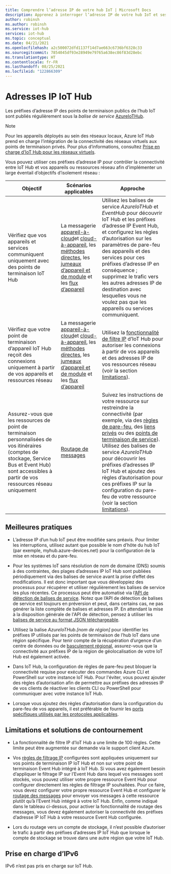```yaml
---
title: Comprendre l’adresse IP de votre hub IoT | Microsoft Docs
description: Apprenez à interroger l’adresse IP de votre hub IoT et ses propriétés. L’adresse IP de votre hub IoT peut changer dans certains scénarios, par exemple dans le cadre d’une reprise d’activité ou d’un basculement régional.
author: robinsh
ms.author: robinsh
ms.service: iot-hub
services: iot-hub
ms.topic: conceptual
ms.date: 04/21/2021
ms.openlocfilehash: a2c500072dfd1137f14d7ae663c6736bf6328c33
ms.sourcegitcommit: 7854045df93e28949e79765a638ec86f83d28ebc
ms.translationtype: HT
ms.contentlocale: fr-FR
ms.lasthandoff: 08/25/2021
ms.locfileid: "122866309"
---
```

# <a name="iot-hub-ip-addresses"></a>Adresses IP IoT Hub

Les préfixes d’adresse IP des points de terminaison publics de l’hub IoT sont publiés régulièrement sous la _balise de service_ [AzureIoTHub](../virtual-network/service-tags-overview.md).

> [!NOTE]
> Pour les appareils déployés au sein des réseaux locaux, Azure IoT Hub prend en charge l’intégration de la connectivité des réseaux virtuels aux points de terminaison privés. Pour plus d’informations, consultez [Prise en charge d’IoT Hub pour les réseaux virtuels](./virtual-network-support.md).


Vous pouvez utiliser ces préfixes d’adresse IP pour contrôler la connectivité entre IoT Hub et vos appareils ou ressources réseau afin d’implémenter un large éventail d’objectifs d’isolement réseau :

| Objectif | Scénarios applicables | Approche |
|------|-----------|----------|
| Vérifiez que vos appareils et services communiquent uniquement avec des points de terminaison IoT Hub | La messagerie [appareil-à-cloud](./iot-hub-devguide-messaging.md)et [cloud-à-appareil](./iot-hub-devguide-messages-c2d.md), les [méthodes directes](./iot-hub-devguide-direct-methods.md), les [jumeaux d’appareil et de module](./iot-hub-devguide-device-twins.md) et les [flux d’appareil](./iot-hub-device-streams-overview.md) | Utilisez les balises de service _AzureIoTHub_ et _EventHub_ pour découvrir IoT Hub et les préfixes d’adresse IP Event Hub, et configurez les règles d’autorisation sur les paramètres de pare-feu des appareils et des services pour ces préfixes d’adresse IP en conséquence ; supprimez le trafic vers les autres adresses IP de destination avec lesquelles vous ne voulez pas que les appareils ou services communiquent. |
| Vérifiez que votre point de terminaison d’appareil IoT Hub reçoit des connexions uniquement à partir de vos appareils et ressources réseau | La messagerie [appareil-à-cloud](./iot-hub-devguide-messaging.md)et [cloud-à-appareil](./iot-hub-devguide-messages-c2d.md), les [méthodes directes](./iot-hub-devguide-direct-methods.md), les [jumeaux d’appareil et de module](./iot-hub-devguide-device-twins.md) et les [flux d’appareil](./iot-hub-device-streams-overview.md) | Utilisez la [fonctionnalité de filtre IP](iot-hub-ip-filtering.md) d’IoT Hub pour autoriser les connexions à partir de vos appareils et des adresses IP de vos ressources réseau (voir la section [limitations](#limitations-and-workarounds)). | 
| Assurez-vous que les ressources de point de terminaison personnalisées de vos itinéraires (comptes de stockage, Service Bus et Event Hub) sont accessibles à partir de vos ressources réseau uniquement | [Routage de messages](./iot-hub-devguide-messages-d2c.md) | Suivez les instructions de votre ressource sur restreindre la connectivité (par exemple, via des [règles de pare-feu](../storage/common/storage-network-security.md), des [liens privés](../private-link/private-endpoint-overview.md) ou des [points de terminaison de service](../virtual-network/virtual-network-service-endpoints-overview.md)). Utilisez des balises de service _AzureIoTHub_ pour découvrir les préfixes d’adresses IP IoT Hub et ajoutez des règles d’autorisation pour ces préfixes IP sur la configuration du pare-feu de votre ressource (voir la section [limitations](#limitations-and-workarounds)). |

## <a name="best-practices"></a>Meilleures pratiques

* L’adresse IP d’un hub IoT peut être modifiée sans préavis. Pour limiter les interruptions, utilisez autant que possible le nom d’hôte du hub IoT (par exemple, myhub.azure-devices.net) pour la configuration de la mise en réseau et du pare-feu. 

* Pour les systèmes IoT sans résolution de nom de domaine (DNS) soumis à des contraintes, des plages d’adresses IP IoT Hub sont publiées périodiquement via des balises de service avant la prise d’effet des modifications. Il est donc important que vous développiez des processus pour récupérer et utiliser régulièrement les balises de service les plus récentes. Ce processus peut être automatisé via l’[API de détection de balises de service](../virtual-network/service-tags-overview.md#service-tags-on-premises). Notez que l’API de détection de balises de service est toujours en préversion et peut, dans certains cas, ne pas générer la liste complète de balises et adresses IP. En attendant la mise à la disposition générale de l'API de détection, pensez à utiliser les [balises de service au format JSON téléchargeable](../virtual-network/service-tags-overview.md#discover-service-tags-by-using-downloadable-json-files). 


* Utilisez la balise *AzureIoTHub.[nom de région]* pour identifier les préfixes IP utilisés par les points de terminaison de l’hub IoT dans une région spécifique. Pour tenir compte de la récupération d’urgence d’un centre de données ou de [basculement régional](iot-hub-ha-dr.md), assurez-vous que la connectivité aux préfixes IP de la région de géolocalisation de votre IoT Hub est également activée.

* Dans IoT Hub, la configuration de règles de pare-feu peut bloquer la connectivité requise pour exécuter des commandes Azure CLI et PowerShell sur votre instance IoT Hub. Pour l'éviter, vous pouvez ajouter des règles d’autorisation afin de permettre aux préfixes des adresses IP de vos clients de réactiver les clients CLI ou PowerShell pour communiquer avec votre instance IoT Hub.  

* Lorsque vous ajoutez des règles d’autorisation dans la configuration du pare-feu de vos appareils, il est préférable de fournir les [ports spécifiques utilisés par les protocoles applicables](./iot-hub-devguide-protocols.md#port-numbers).

## <a name="limitations-and-workarounds"></a>Limitations et solutions de contournement

* La fonctionnalité de filtre IP d’IoT Hub a une limite de 100 règles. Cette limite peut être augmentée sur demande via le support client Azure. 

* Vos [règles de filtrage IP](iot-hub-ip-filtering.md) configurées sont appliquées uniquement sur vos points de terminaison IP IoT Hub et non sur votre point de terminaison Event Hub intégré à IoT Hub. Si vous avez également besoin d’appliquer le filtrage IP sur l’Event Hub dans lequel vos messages sont stockés, vous pouvez utiliser votre propre ressource Event Hub pour configurer directement les règles de filtrage IP souhaitées. Pour ce faire, vous devez configurer votre propre ressource Event Hub et configurer le [routage des messages](./iot-hub-devguide-messages-d2c.md) pour envoyer vos messages à cette ressource plutôt qu’à l’Event Hub intégré à votre IoT Hub. Enfin, comme indiqué dans le tableau ci-dessus, pour activer la fonctionnalité de routage des messages, vous devez également autoriser la connectivité des préfixes d’adresse IP IoT Hub à votre ressource Event Hub configurée.

* Lors du routage vers un compte de stockage, il n’est possible d’autoriser le trafic à partir des préfixes d’adresses IP IoT Hub que lorsque le compte de stockage se trouve dans une autre région que votre IoT Hub.

## <a name="support-for-ipv6"></a>Prise en charge d’IPv6 

IPv6 n’est pas pris en charge sur IoT Hub.

